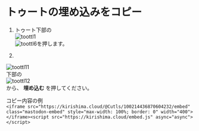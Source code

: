 # トゥートの埋め込みをコピー

1. トゥート下部の  
![toottl1](https://dl.thedesk.top/media/toottl1.PNG)  
![toottl6](https://dl.thedesk.top/media/toottl6.PNG)を押します。

1.  
![toottl11](https://dl.thedesk.top/media/toottl11.PNG)  
下部の  
![toottl12](https://dl.thedesk.top/media/toottl12.PNG)  
から、 __埋め込む__ を押してください。  
  
コピー内容の例  
`<iframe src="https://kirishima.cloud/@Cutls/100214436870604232/embed" class="mastodon-embed" style="max-width: 100%; border: 0" width="400"></iframe><script src="https://kirishima.cloud/embed.js" async="async"></script>`
